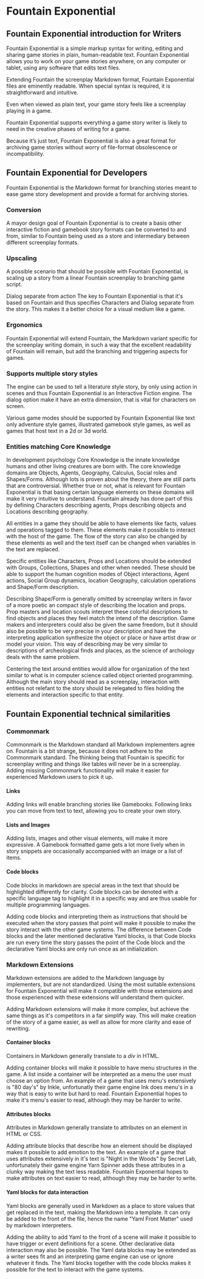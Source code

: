 # Fountain Exponential
## Fountain Exponential introduction for Writers
Fountain Exponential is a simple markup syntax for writing, editing and sharing game stories in plain, human-readable text. Fountain Exponential allows you to work on your game stories anywhere, on any computer or tablet, using any software that edits text files.

Extending Fountain the screenplay Markdown format, Fountain Exponential files are eminently readable. When special syntax is required, it is straightforward and intuitive.

Even when viewed as plain text, your game story feels like a screenplay playing in a game.

Fountain Exponential supports everything a game story writer is likely to need in the creative phases of writing for a game.

Because it’s just text, Fountain Exponential is also a great format for archiving game stories without worry of file-format obsolescence or incompatibility.



## Fountain Exponential for Developers
Fountain Exponential is the Markdown format for branching stories meant to ease game story development and provide a format for archiving stories.

### Conversion
A mayor design goal of Fountain Exponential is to create a basis other interactive fiction and gamebook story formats can be converted to and from, similar to Fountain being used as a store and intermediary between different screenplay formats.

### Upscaling
A possible scenario that should be possible with Fountain Exponential, is scaling up a story from a linear Fountain screenplay to branching game script. 

Dialog separate from action
The key to Fountain Exponential is that it's based on Fountain and thus specifies Characters and Dialog separate from the story. This makes it a better choice for a visual medium like a game.

### Ergonomics
Fountain Exponential will extend Fountain, the Markdown variant specific for the screenplay writing domain, in such a way that the excellent readability of Fountain will remain, but add the branching and triggering aspects for games.

### Supports multiple story styles
The engine can be used to tell a literature style story, by only using action in scenes and thus Fountain Exponential is an Interactive Fiction engine. The dialog option make it have an extra dimension, that is vital for characters on screen.

Various game modes should be supported by Fountain Exponential like text only adventure style games, illustrated gamebook style games, as well as games that host text in a 2d or 3d world.

### Entities matching Core Knowledge
In development psychology Core Knowledge is the innate knowledge humans and other living creatures are born with. The core knowledge domains are Objects, Agents, Geography, Calculus, Social roles and Shapes/Forms. Although lots is proven about the theory, there are still parts that are controversial. Whether true or not, what is relevant for Fountain Exponential is that basing certain language elements on these domains will make it very intuitive to understand. Fountain already has done part of this by defining Characters describing agents, Props describing objects and Locations describing geography.

All entities in a game they should be able to have elements like facts, values and operations tagged to them. These elements make it possible to interact with the host of the game. The flow of the story can also be changed by these elements as well and the text itself can be changed when variables in the text are replaced.

Specific entities like Characters, Props and Locations should be extended with Groups, Collections, Shapes and other when needed. These should be able to support the human cognition modes of Object interactions, Agent actions, Social Group dynamics, location Geography, calculation operations and Shape/Form description. 

Describing Shape/Form is generally omitted by screenplay writers in favor of a more poetic an compact style of describing the location and props. Prop masters and location scouts interpret these colorful descriptions to find objects and places they feel match the intend of the description. Game makers and interpreters could also be given the same freedom, but it should also be possible to be very precise in your description and have the interpreting application synthesize the object or place or have artist draw or model your vision. This way of describing may be very similar to descriptions of archeological finds and places, as the science of archology deals with the same problem.

Centering the text around entities would allow for organization of the text similar to what is in computer science called object oriented programming. Although the main story should read as a screenplay, interaction with entities not relefant to the story should be relegated to files holding the elements and interaction specific to that entity.

## Fountain Exponential technical similarities
### Commonmark
Commonmark is the Markdown standard all Markdown implementers agree on. Fountain is a bit strange, because it does not adhere to the Commonmark standard. The thinking being that Fountain is specific for screenplay writing and things like tables will never be in a screenplay.
Adding missing Commonmark functionality will make it easier for experienced Markdown users to pick it up.

#### Links
Adding links will enable branching stories like Gamebooks. Following links you can move from text to text, allowing you to create your own story.

#### Lists and Images
Adding lists, images and other visual elements, will make it more expressive. A Gamebook formatted game gets a lot more lively when in story snippets are occasionally accompanied with an image or a list of items.

#### Code blocks
Code blocks in markdown are special areas in the text that should be highlighted differently for clarity. Code blocks can be denoted with a specific language tag to highlight it in a specific way and are thus usable for multiple programming languages.

Adding code blocks and interpreting them as instructions that should be executed when the story passes that point will make it possible to make the story interact with the other game systems. The difference between Code blocks and the later mentioned declarative Yaml blocks, is that Code blocks are run every time the story passes the point of the Code block and the declarative Yaml blocks are only run once as an initialization.

### Markdown Extensions
Markdown extensions are added to the Markdown language by implementers, but are not standardized. 
Using the most suitable extensions for Fountain Exponential will make it compatible with those extensions and those experienced with these extensions will understand them quicker.

Adding Markdown extensions will make it more complex, but achieve the same things as it's competitors in a far simplify way. This will make creation of the story of a game easier, as well as allow for more clarity and ease of rewriting.

#### Container blocks
Containers in Markdown generally translate to a *div* in HTML.

Adding container blocks will make it possible to have menu structures in the game. A list inside a container will be interpreted as a menu the user must choose an option from. An example of a game that uses menu's extensively is "80 day's" by Inkle, unfortunatly their game engine Ink does menu's in a way that is easy to write but hard to read. Fountain Exponential hopes to make it's menu's easier to read, although they may be harder to write.

#### Attributes blocks
Attributes in Markdown generally translate to attributes on an element in HTML or CSS.

Adding attribute blocks that describe how an element should be displayed makes it possible to add emotion to the text. An example of a game that uses attributes extensively in it's text is "Night in the Woods" by Secret Lab, unfortunately their game engine Yarn Spinner adds these attributes in a clunky way making the text less readable. Fountain Exponential hopes to make attributes on text easier to read, although they may be harder to write.

#### Yaml blocks for data interaction
Yaml blocks are generally used in Markdown as a place to store values that get replaced in the text, making the Markdown into a template. It can only be added to the front of the file, hence the name "Yaml Front Matter" used by markdown interpreters.

Adding the ability to add Yaml to the front of a scene will make it possible to have trigger or event definitions for a scene. Other declarative data interaction may also be possible. The Yaml data blocks may be extended as a writer sees fit and an interpreting game engine can use or ignore whatever it finds. The Yaml blocks together with the code blocks makes it possible for the text to interact with the game systems.
